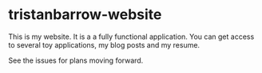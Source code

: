 # tristanbarrow-website

This is my website. It is a a fully functional application. You can get access to several toy applications, my blog posts and my resume.

See the issues for plans moving forward.
